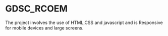 # GDSC_RCOEM
The project involves the use of HTML,CSS and javascript and is Responsive for mobile devices and large screens.
